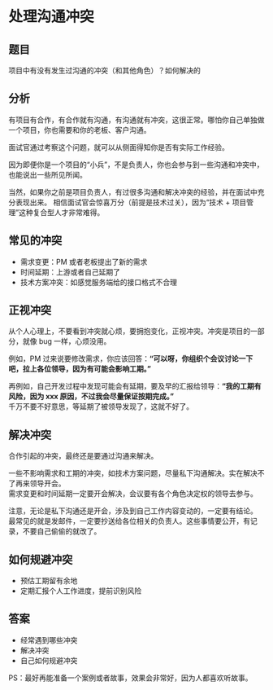 # 处理沟通冲突

## 题目

项目中有没有发生过沟通的冲突（和其他角色）？如何解决的

## 分析

有项目有合作，有合作就有沟通，有沟通就有冲突，这很正常。哪怕你自己单独做一个项目，你也需要和你的老板、客户沟通。

面试官通过考察这个问题，就可以从侧面得知你是否有实际工作经验。

因为即便你是一个项目的“小兵”，不是负责人，你也会参与到一些沟通和冲突中，也能说出一些所见所闻。

当然，如果你之前是项目负责人，有过很多沟通和解决冲突的经验，并在面试中充分表现出来。
相信面试官会惊喜万分（前提是技术过关），因为“技术 + 项目管理”这种复合型人才非常难得。

## 常见的冲突

- 需求变更：PM 或者老板提出了新的需求
- 时间延期：上游或者自己延期了
- 技术方案冲突：如感觉服务端给的接口格式不合理

## 正视冲突

从个人心理上，不要看到冲突就心烦，要拥抱变化，正视冲突。冲突是项目的一部分，就像 bug 一样，心烦没用。

例如，PM 过来说要修改需求，你应该回答：**“可以呀，你组织个会议讨论一下吧，拉上各位领导，因为有可能会影响工期。”**

再例如，自己开发过程中发现可能会有延期，要及早的汇报给领导：**“我的工期有风险，因为 xxx 原因，不过我会尽量保证按期完成。”**<br>
千万不要不好意思，等延期了被领导发现了，这就不好了。

## 解决冲突

合作引起的冲突，最终还是要通过沟通来解决。

一些不影响需求和工期的冲突，如技术方案问题，尽量私下沟通解决。实在解决不了再来领导开会。<br>
需求变更和时间延期一定要开会解决，会议要有各个角色决定权的领导去参与。

注意，无论是私下沟通还是开会，涉及到自己工作内容变动的，一定要有结论。
最常见的就是发邮件，一定要抄送给各位相关的负责人。这些事情要公开，有记录，不要自己偷偷的就改了。

## 如何规避冲突

- 预估工期留有余地
- 定期汇报个人工作进度，提前识别风险

## 答案

- 经常遇到哪些冲突
- 解决冲突
- 自己如何规避冲突

PS：最好再能准备一个案例或者故事，效果会非常好，因为人都喜欢听故事。
